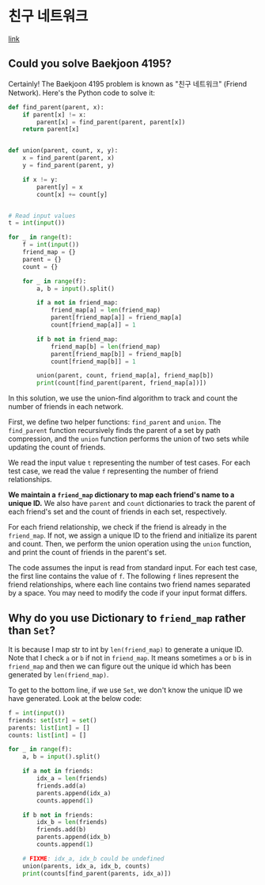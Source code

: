 # 친구 네트워크

[link](https://www.acmicpc.net/problem/4195)

## Could you solve Baekjoon 4195?

Certainly! The Baekjoon 4195 problem is known as "친구 네트워크" (Friend Network). Here's the Python code to solve it:

```python
def find_parent(parent, x):
    if parent[x] != x:
        parent[x] = find_parent(parent, parent[x])
    return parent[x]


def union(parent, count, x, y):
    x = find_parent(parent, x)
    y = find_parent(parent, y)

    if x != y:
        parent[y] = x
        count[x] += count[y]


# Read input values
t = int(input())

for _ in range(t):
    f = int(input())
    friend_map = {}
    parent = {}
    count = {}

    for _ in range(f):
        a, b = input().split()

        if a not in friend_map:
            friend_map[a] = len(friend_map)
            parent[friend_map[a]] = friend_map[a]
            count[friend_map[a]] = 1

        if b not in friend_map:
            friend_map[b] = len(friend_map)
            parent[friend_map[b]] = friend_map[b]
            count[friend_map[b]] = 1

        union(parent, count, friend_map[a], friend_map[b])
        print(count[find_parent(parent, friend_map[a])])
```

In this solution, we use the union-find algorithm to track and count the number of friends in each network.

First, we define two helper functions: `find_parent` and `union`. The `find_parent` function recursively finds the parent of a set by path compression, and the `union` function performs the union of two sets while updating the count of friends.

We read the input value `t` representing the number of test cases. For each test case, we read the value `f` representing the number of friend relationships.

**We maintain a `friend_map` dictionary to map each friend's name to a unique ID.** We also have `parent` and `count` dictionaries to track the parent of each friend's set and the count of friends in each set, respectively.

For each friend relationship, we check if the friend is already in the `friend_map`. If not, we assign a unique ID to the friend and initialize its parent and count. Then, we perform the union operation using the `union` function, and print the count of friends in the parent's set.

The code assumes the input is read from standard input. For each test case, the first line contains the value of `f`. The following `f` lines represent the friend relationships, where each line contains two friend names separated by a space. You may need to modify the code if your input format differs.

## Why do you use Dictionary to `friend_map` rather than `Set`?

It is because I map str to int by `len(friend_map)` to generate a unique ID. Note that I check `a` or `b` if not in `friend_map`. It means sometimes `a` or `b` is in `friend_map` and then we can figure out the unique id which has been generated by `len(friend_map)`. 

To get to the bottom line, if we use `Set`, we don't know the unique ID we have generated. Look at the below code:

```python
f = int(input())
friends: set[str] = set()
parents: list[int] = []
counts: list[int] = []

for _ in range(f):
    a, b = input().split()

    if a not in friends:
        idx_a = len(friends)
        friends.add(a)
        parents.append(idx_a)
        counts.append(1)

    if b not in friends:
        idx_b = len(friends)
        friends.add(b)
        parents.append(idx_b)
        counts.append(1)

    # FIXME: idx_a, idx_b could be undefined
    union(parents, idx_a, idx_b, counts)     
    print(counts[find_parent(parents, idx_a)])

```
